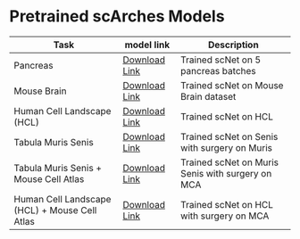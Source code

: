 # Pretrained scArches Models 

| Task | model link | Description | 
| ----------- | ----------- | ----------- |
| Pancreas | [Download Link](https://google.com/)  | Trained scNet on 5 pancreas batches |
| Mouse Brain | [Download Link](https://google.com/)  | Trained scNet on Mouse Brain dataset |
| Human Cell Landscape (HCL) | [Download Link](https://google.com/)  | Trained scNet on HCL |
| Tabula Muris Senis | [Download Link](https://google.com/)  | Trained scNet on Senis with surgery on Muris |
| Tabula Muris Senis + Mouse Cell Atlas | [Download Link](https://google.com/)  | Trained scNet on Muris Senis with surgery on MCA |
| Human Cell Landscape (HCL) + Mouse Cell Atlas | [Download Link](https://google.com/)  | Trained scNet on HCL with surgery on MCA |
